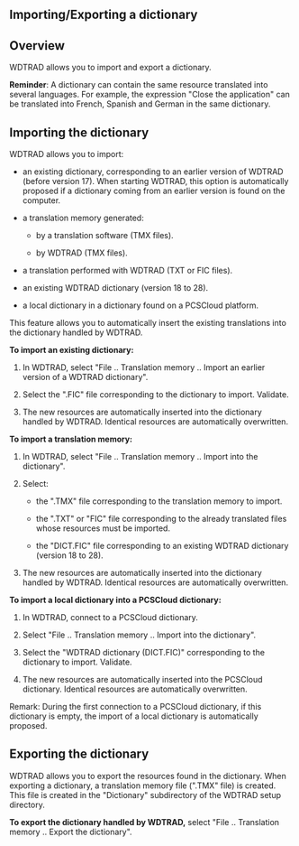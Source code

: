 
## Importing/Exporting a dictionary
			



<a name="NOTE1"></a>
<a name="NOTE1_1"></a>


## Overview
<a name="overview_ELTTEXTE000136"></a>
WDTRAD allows you to import and export a dictionary.

**Reminder**: A dictionary can contain the same resource translated into several languages. For example, the expression "Close the application" can be translated into French, Spanish and German in the same dictionary.

<a name="NOTE2"></a>
<a name="NOTE2_1"></a>


## Importing the dictionary
<a name="importing_the_dictionary_ELTTEXTE000160"></a>
WDTRAD allows you to import: 

- an existing dictionary, corresponding to an earlier version of WDTRAD (before version 17). When starting WDTRAD, this option is automatically proposed if a dictionary coming from an earlier version is found on the computer. 

- a translation memory generated: 

	- by a translation software (TMX files). 

	- by WDTRAD (TMX files). 




- a translation performed with WDTRAD (TXT or FIC files). 

- an existing WDTRAD dictionary (version 18 to 28). 

- a local dictionary in a dictionary found on a PCSCloud platform.




This feature allows you to automatically insert the existing translations into the dictionary handled by WDTRAD.

**To import an existing dictionary:**

1. In WDTRAD, select "File .. Translation memory .. Import an earlier version of a WDTRAD dictionary". 

2. Select the ".FIC" file corresponding to the dictionary to import. Validate. 

3. The new resources are automatically inserted into the dictionary handled by WDTRAD.
	Identical resources are automatically overwritten.




**To import a translation memory:**

1. In WDTRAD, select "File .. Translation memory .. Import into the dictionary". 

2. Select: 

	- the ".TMX" file corresponding to the translation memory to import. 

	- the ".TXT" or "FIC" file corresponding to the already translated files whose resources must be imported. 

	- the "DICT.FIC" file corresponding to an existing WDTRAD dictionary (version 18 to 28). 




3. The new resources are automatically inserted into the dictionary handled by WDTRAD.
	Identical resources are automatically overwritten.




**To import a local dictionary into a PCSCloud dictionary:**

1. In WDTRAD, connect to a PCSCloud dictionary. 

2. Select "File .. Translation memory .. Import into the dictionary". 

3. Select the "WDTRAD dictionary (DICT.FIC)" corresponding to the dictionary to import. Validate. 

4. The new resources are automatically inserted into the PCSCloud dictionary.
	Identical resources are automatically overwritten.


Remark: During the first connection to a PCSCloud dictionary, if this dictionary is empty, the import of a local dictionary is automatically proposed. 

<a name="NOTE3"></a>
<a name="NOTE3_1"></a>


## Exporting the dictionary
<a name="exporting_the_dictionary_ELTTEXTE000184"></a>
WDTRAD allows you to export the resources found in the dictionary. When exporting a dictionary, a translation memory file (".TMX" file) is created. This file is created in the "Dictionary" subdirectory of the WDTRAD setup directory. 

**To export the dictionary handled by WDTRAD,** select "File .. Translation memory .. Export the dictionary".


